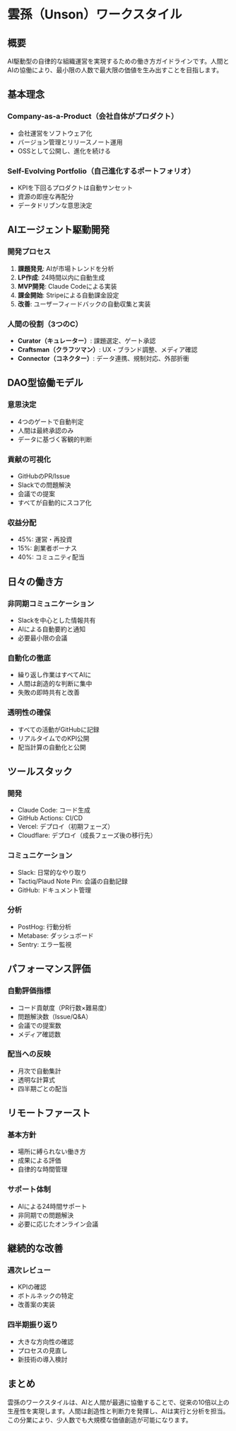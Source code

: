 # 雲孫（Unson）ワークスタイル

## 概要

AI駆動型の自律的な組織運営を実現するための働き方ガイドラインです。人間とAIの協働により、最小限の人数で最大限の価値を生み出すことを目指します。

## 基本理念

### Company-as-a-Product（会社自体がプロダクト）
- 会社運営をソフトウェア化
- バージョン管理とリリースノート運用
- OSSとして公開し、進化を続ける

### Self-Evolving Portfolio（自己進化するポートフォリオ）
- KPIを下回るプロダクトは自動サンセット
- 資源の即座な再配分
- データドリブンな意思決定

## AIエージェント駆動開発

### 開発プロセス
1. **課題発見**: AIが市場トレンドを分析
2. **LP作成**: 24時間以内に自動生成
3. **MVP開発**: Claude Codeによる実装
4. **課金開始**: Stripeによる自動課金設定
5. **改善**: ユーザーフィードバックの自動収集と実装

### 人間の役割（3つのC）
- **Curator（キュレーター）**: 課題選定、ゲート承認
- **Craftsman（クラフツマン）**: UX・ブランド調整、メディア確認
- **Connector（コネクター）**: データ連携、規制対応、外部折衝

## DAO型協働モデル

### 意思決定
- 4つのゲートで自動判定
- 人間は最終承認のみ
- データに基づく客観的判断

### 貢献の可視化
- GitHubのPR/Issue
- Slackでの問題解決
- 会議での提案
- すべてが自動的にスコア化

### 収益分配
- 45%: 運営・再投資
- 15%: 創業者ボーナス
- 40%: コミュニティ配当

## 日々の働き方

### 非同期コミュニケーション
- Slackを中心とした情報共有
- AIによる自動要約と通知
- 必要最小限の会議

### 自動化の徹底
- 繰り返し作業はすべてAIに
- 人間は創造的な判断に集中
- 失敗の即時共有と改善

### 透明性の確保
- すべての活動がGitHubに記録
- リアルタイムでのKPI公開
- 配当計算の自動化と公開

## ツールスタック

### 開発
- Claude Code: コード生成
- GitHub Actions: CI/CD
- Vercel: デプロイ（初期フェーズ）
- Cloudflare: デプロイ（成長フェーズ後の移行先）

### コミュニケーション
- Slack: 日常的なやり取り
- Tactiq/Plaud Note Pin: 会議の自動記録
- GitHub: ドキュメント管理

### 分析
- PostHog: 行動分析
- Metabase: ダッシュボード
- Sentry: エラー監視

## パフォーマンス評価

### 自動評価指標
- コード貢献度（PR行数×難易度）
- 問題解決数（Issue/Q&A）
- 会議での提案数
- メディア確認数

### 配当への反映
- 月次で自動集計
- 透明な計算式
- 四半期ごとの配当

## リモートファースト

### 基本方針
- 場所に縛られない働き方
- 成果による評価
- 自律的な時間管理

### サポート体制
- AIによる24時間サポート
- 非同期での問題解決
- 必要に応じたオンライン会議

## 継続的な改善

### 週次レビュー
- KPIの確認
- ボトルネックの特定
- 改善案の実装

### 四半期振り返り
- 大きな方向性の確認
- プロセスの見直し
- 新技術の導入検討

## まとめ

雲孫のワークスタイルは、AIと人間が最適に協働することで、従来の10倍以上の生産性を実現します。人間は創造性と判断力を発揮し、AIは実行と分析を担当。この分業により、少人数でも大規模な価値創造が可能になります。